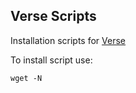 ## Verse Scripts
Installation scripts for [Verse](https://discord.gg/fy62XFuCgE)

To install script use:
```
wget -N 
